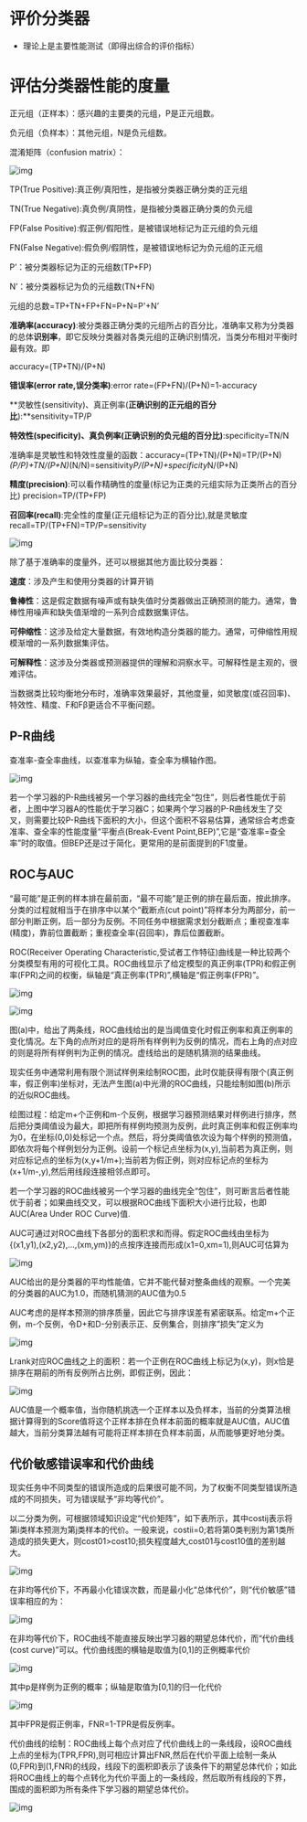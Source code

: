 # 评价分类器

- 理论上是主要性能测试（即得出综合的评价指标）

  

# 评估分类器性能的度量

正元组（正样本）：感兴趣的主要类的元组，P是正元组数。

负元组（负样本）：其他元组，N是负元组数。

混淆矩阵（confusion matrix）：

![img](https://i.loli.net/2021/09/23/WH5jiwtxe1QLlhI.png)

TP(True Positive):真正例/真阳性，是指被分类器正确分类的正元组

TN(True Negative):真负例/真阴性，是指被分类器正确分类的负元组

FP(False Positive):假正例/假阳性，是被错误地标记为正元组的负元组

FN(False Negative):假负例/假阴性，是被错误地标记为负元组的正元组

P’：被分类器标记为正的元组数(TP+FP)

N’：被分类器标记为负的元组数(TN+FN)

元组的总数=TP+TN+FP+FN=P+N=P'+N’

**准确率(accuracy)**:被分类器正确分类的元组所占的百分比，准确率又称为分类器的总体**识别率**，即它反映分类器对各类元组的正确识别情况，当类分布相对平衡时最有效。即

accuracy=(TP+TN)/(P+N)

**错误率(error rate,误分类率)**:error rate=(FP+FN)/(P+N)=1-accuracy

 

**灵敏性(sensitivity)、真正例率(**正确识别的正元组的百分比**):**sensitivity=TP/P

**特效性(specificity)、真负例率(**正确识别的负元组的百分比**)**:specificity=TN/N

准确率是灵敏性和特效性度量的函数：accuracy=(TP+TN)/(P+N)=TP/(P+N)*(P/P)+TN/(P+N)*(N/N)=sensitivity*P/(P+N)+specificity*N/(P+N)

 

**精度(precision)**:可以看作精确性的度量(标记为正类的元组实际为正类所占的百分比) precision=TP/(TP+FP)

**召回率(recall)**:完全性的度量(正元组标记为正的百分比),就是灵敏度 recall=TP/(TP+FN)=TP/P=sensitivity

![img](H:\Workplace\学习笔记\imgs\643534-20180803002017475-1621526136.png) 

除了基于准确率的度量外，还可以根据其他方面比较分类器：

**速度**：涉及产生和使用分类器的计算开销

**鲁棒性**：这是假定数据有噪声或有缺失值时分类器做出正确预测的能力。通常，鲁棒性用噪声和缺失值渐增的一系列合成数据集评估。

**可伸缩性**：这涉及给定大量数据，有效地构造分类器的能力。通常，可伸缩性用规模渐增的一系列数据集评估。

**可解释性**：这涉及分类器或预测器提供的理解和洞察水平。可解释性是主观的，很难评估。

当数据类比较均衡地分布时，准确率效果最好，其他度量，如灵敏度(或召回率)、特效性、精度、F和Fβ更适合不平衡问题。

 

## P-R曲线

查准率-查全率曲线，以查准率为纵轴，查全率为横轴作图。

 ![img](H:\Workplace\学习笔记\imgs\643534-20180808001041211-1478989383.png)

若一个学习器的P-R曲线被另一个学习器的曲线完全“包住”，则后者性能优于前者，上图中学习器A的性能优于学习器C；如果两个学习器的P-R曲线发生了交叉，则需要比较P-R曲线下面积的大小，但这个面积不容易估算，通常综合考虑查准率、查全率的性能度量“平衡点(Break-Event Point,BEP)”,它是“查准率=查全率”时的取值。但BEP还是过于简化，更常用的是前面提到的F1度量。

 

## ROC与AUC

“最可能”是正例的样本排在最前面，“最不可能”是正例的排在最后面，按此排序。分类的过程就相当于在排序中以某个“截断点(cut point)”将样本分为两部分，前一部分判断正例，后一部分为反例。不同任务中根据需求划分截断点；重视查准率(精度)，靠前位置截断；重视查全率(召回率)，靠后位置截断。

ROC(Receiver Operating Characteristic,受试者工作特征)曲线是一种比较两个分类模型有用的可视化工具。ROC曲线显示了给定模型的真正例率(TPR)和假正例率(FPR)之间的权衡，纵轴是“真正例率(TPR)”,横轴是“假正例率(FPR)”。

![img](H:\Workplace\学习笔记\imgs\643534-20180807234519961-2095103312.png)

![img](H:\Workplace\学习笔记\imgs\643534-20180807234549340-1058858160.png)

图(a)中，给出了两条线，ROC曲线给出的是当阈值变化时假正例率和真正例率的变化情况。左下角的点所对应的是将所有样例判为反例的情况，而右上角的点对应的则是将所有样例判为正例的情况。虚线给出的是随机猜测的结果曲线。

现实任务中通常利用有限个测试样例来绘制ROC图，此时仅能获得有限个(真正例率，假正例率)坐标对，无法产生图(a)中光滑的ROC曲线，只能绘制如图(b)所示的近似ROC曲线。

 绘图过程：给定m+个正例和m-个反例，根据学习器预测结果对样例进行排序，然后把分类阈值设为最大，即把所有样例均预测为反例，此时真正例率和假正例率均为0，在坐标(0,0)处标记一个点。然后，将分类阈值依次设为每个样例的预测值，即依次将每个样例划分为正例。设前一个标记点坐标为(x,y),当前若为真正例，则对应标记点的坐标为(x,y+1/m+);当前若为假正例，则对应标记点的坐标为(x+1/m-,y),然后用线段连接相邻点即可。

若一个学习器的ROC曲线被另一个学习器的曲线完全“包住”，则可断言后者性能优于前者；如果曲线交叉，可以根据ROC曲线下面积大小进行比较，也即AUC(Area Under ROC Curve)值.

 AUC可通过对ROC曲线下各部分的面积求和而得。假定ROC曲线由坐标为{(x1,y1),(x2,y2),...,(xm,ym)}的点按序连接而形成(x1=0,xm=1),则AUC可估算为

![img](H:\Workplace\学习笔记\imgs\643534-20180807234804072-1861197240.png)

AUC给出的是分类器的平均性能值，它并不能代替对整条曲线的观察。一个完美的分类器的AUC为1.0，而随机猜测的AUC值为0.5

AUC考虑的是样本预测的排序质量，因此它与排序误差有紧密联系。给定m+个正例，m-个反例，令D+和D-分别表示正、反例集合，则排序”损失”定义为

 ![img](H:\Workplace\学习笔记\imgs\643534-20180807234903189-583592731.png)

Lrank对应ROC曲线之上的面积：若一个正例在ROC曲线上标记为(x,y)，则x恰是排序在期前的所有反例所占比例，即假正例，因此：

![img](H:\Workplace\学习笔记\imgs\643534-20180807234927345-1155860067.png)

AUC值是一个概率值，当你随机挑选一个正样本以及负样本，当前的分类算法根据计算得到的Score值将这个正样本排在负样本前面的概率就是AUC值，AUC值越大，当前分类算法越有可能将正样本排在负样本前面，从而能够更好地分类。

 

## 代价敏感错误率和代价曲线

现实任务中不同类型的错误所造成的后果很可能不同，为了权衡不同类型错误所造成的不同损失，可为错误赋予“非均等代价”。

以二分类为例，可根据领域知识设定“代价矩阵”，如下表所示，其中costij表示将第i类样本预测为第j类样本的代价。一般来说，costii=0;若将第0类判别为第1类所造成的损失更大，则cost01>cost10;损失程度越大,cost01与cost10值的差别越大。

![img](H:\Workplace\学习笔记\imgs\643534-20180808180252136-1134635948.png)

在非均等代价下，不再最小化错误次数，而是最小化“总体代价”，则“代价敏感”错误率相应的为：

 ![img](H:\Workplace\学习笔记\imgs\643534-20180808180348849-1507399276.png)

在非均等代价下，ROC曲线不能直接反映出学习器的期望总体代价，而“代价曲线(cost curve)”可以。代价曲线图的横轴是取值为[0,1]的正例概率代价

![img](H:\Workplace\学习笔记\imgs\643534-20180808180604622-1120419732.png)

其中p是样例为正例的概率；纵轴是取值为[0,1]的归一化代价

![img](H:\Workplace\学习笔记\imgs\643534-20180808180646163-301942706.png)

其中FPR是假正例率，FNR=1-TPR是假反例率。

代价曲线的绘制：ROC曲线上每个点对应了代价曲线上的一条线段，设ROC曲线上点的坐标为(TPR,FPR),则可相应计算出FNR,然后在代价平面上绘制一条从(0,FPR)到(1,FNR)的线段，线段下的面积即表示了该条件下的期望总体代价；如此将ROC曲线上的每个点转化为代价平面上的一条线段，然后取所有线段的下界，围成的面积即为所有条件下学习器的期望总体代价。

 ![img](H:\Workplace\学习笔记\imgs\643534-20180808180714342-844128471.png)
